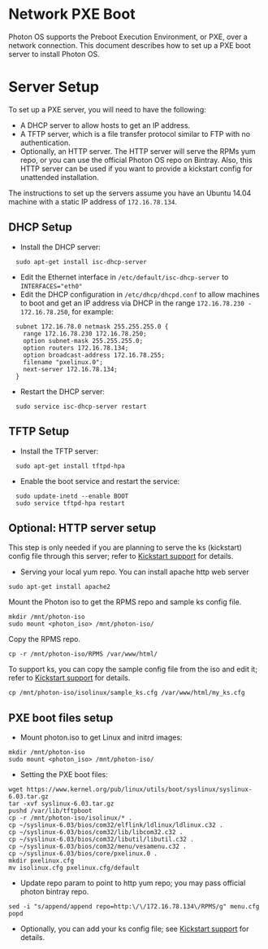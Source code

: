 # Network PXE Boot

Photon OS supports the Preboot Execution Environment, or PXE, over a network connection. This document describes how to set up a PXE boot server to install Photon OS.

# Server Setup

To set up a PXE server, you will need to have the following:

* A DHCP server to allow hosts to get an IP address.
* A TFTP server, which is a file transfer protocol similar to FTP with no authentication.
* Optionally, an HTTP server. The HTTP server will serve the RPMs yum repo, or you can use the official Photon OS repo on Bintray. Also, this HTTP server can be used if you want to provide a kickstart config for unattended installation.

The instructions to set up the servers assume you have an Ubuntu 14.04 machine with a static IP address of `172.16.78.134`.

## DHCP Setup
* Install the DHCP server:
```
  sudo apt-get install isc-dhcp-server
```
* Edit the Ethernet interface in `/etc/default/isc-dhcp-server` to `INTERFACES="eth0"`
* Edit the DHCP configuration in `/etc/dhcp/dhcpd.conf` to allow machines to boot and get an IP address via DHCP in the range `172.16.78.230 - 172.16.78.250`, for example:
```
  subnet 172.16.78.0 netmask 255.255.255.0 {
    range 172.16.78.230 172.16.78.250;
    option subnet-mask 255.255.255.0;
    option routers 172.16.78.134;
    option broadcast-address 172.16.78.255;
    filename "pxelinux.0";
    next-server 172.16.78.134;
  }

```
* Restart the DHCP server: 
```
  sudo service isc-dhcp-server restart
```

## TFTP Setup
* Install the TFTP server:
```
  sudo apt-get install tftpd-hpa
```
* Enable the boot service and restart the service:
```
  sudo update-inetd --enable BOOT
  sudo service tftpd-hpa restart
```

## Optional: HTTP server setup

This step is only needed if you are planning to serve the ks (kickstart) config file through this server; refer to [Kickstart support](kickstart.md) for details.
* Serving your local yum repo.
You can install apache http web server
```
sudo apt-get install apache2
```
Mount the Photon iso to get the RPMS repo and sample ks config file.
```
mkdir /mnt/photon-iso
sudo mount <photon_iso> /mnt/photon-iso/
```
Copy the RPMS repo.
```
cp -r /mnt/photon-iso/RPMS /var/www/html/
```
To support ks, you can copy the sample config file from the iso and edit it; refer to [Kickstart support](kickstart.md) for details.
```
cp /mnt/photon-iso/isolinux/sample_ks.cfg /var/www/html/my_ks.cfg
```

## PXE boot files setup
* Mount photon.iso to get Linux and initrd images:
```
mkdir /mnt/photon-iso
sudo mount <photon_iso> /mnt/photon-iso/
```
* Setting the PXE boot files:
```
wget https://www.kernel.org/pub/linux/utils/boot/syslinux/syslinux-6.03.tar.gz
tar -xvf syslinux-6.03.tar.gz
pushd /var/lib/tftpboot
cp -r /mnt/photon-iso/isolinux/* .
cp ~/syslinux-6.03/bios/com32/elflink/ldlinux/ldlinux.c32 .
cp ~/syslinux-6.03/bios/com32/lib/libcom32.c32 .
cp ~/syslinux-6.03/bios/com32/libutil/libutil.c32 .
cp ~/syslinux-6.03/bios/com32/menu/vesamenu.c32 .
cp ~/syslinux-6.03/bios/core/pxelinux.0 .
mkdir pxelinux.cfg
mv isolinux.cfg pxelinux.cfg/default
```
* Update repo param to point to http yum repo; you may pass official photon bintray repo.
```
sed -i "s/append/append repo=http:\/\/172.16.78.134\/RPMS/g" menu.cfg
popd
```
* Optionally, you can add your ks config file; see [Kickstart support](kickstart.md) for details.

